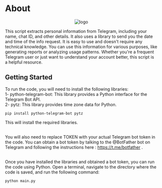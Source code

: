 # About

<p align="center">
<a target="_blank"><img src = "https://user-images.githubusercontent.com/72268356/210165331-ad6ca236-6282-41e6-8d9a-fa9e15b0e6f1.jpg" alt="logo"></a>
   </p>

This script extracts personal information from Telegram, including your name, chat ID, and other details. It also uses a library to send you the date and time of the info request. It is easy to use and doesn't require any technical knowledge. You can use this information for various purposes, like generating reports or analyzing usage patterns. Whether you're a frequent Telegram user or just want to understand your account better, this script is a helpful resource.


## Getting Started

To run the code, you will need to install the following libraries:<br />
    1- python-telegram-bot: This library provides a Python interface for the Telegram Bot API.<br />
    2- pytz: This library provides time zone data for Python.<br />

```
pip install python-telegram-bot pytz
```
This will install the required libraries.<br /><br />

You will also need to replace TOKEN with your actual Telegram bot token in the code. You can obtain a bot token by talking to the @BotFather bot on Telegram and following the instructions here : https://t.me/botfather . <br /><br />

Once you have installed the libraries and obtained a bot token, you can run the code using Python. Open a terminal, navigate to the directory where the code is saved, and run the following command:

```
python main.py
```
